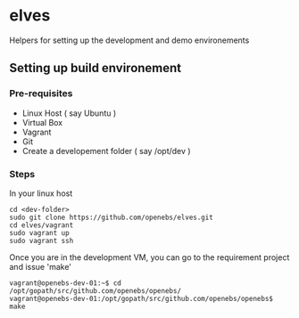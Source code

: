 # elves
Helpers for setting up the development and demo environements

## Setting up build environement

### Pre-requisites
- Linux Host ( say Ubuntu )
- Virtual Box 
- Vagrant
- Git
- Create a developement folder ( say /opt/dev )

### Steps
In your linux host

```
cd <dev-folder>
sudo git clone https://github.com/openebs/elves.git
cd elves/vagrant
sudo vagrant up
sudo vagrant ssh
```
Once you are in the development VM, you can go to the requirement project and issue 'make'

```
vagrant@openebs-dev-01:~$ cd /opt/gopath/src/github.com/openebs/openebs/
vagrant@openebs-dev-01:/opt/gopath/src/github.com/openebs/openebs$ make
```
